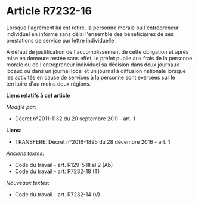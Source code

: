 # Article R7232-16

Lorsque l'agrément lui est retiré, la personne morale ou l'entrepreneur individuel en informe sans délai l'ensemble des
bénéficiaires de ses prestations de service par lettre individuelle.

A défaut de justification de l'accomplissement de cette obligation et après mise en demeure restée sans effet, le préfet
publie aux frais de la personne morale ou de l'entrepreneur individuel sa décision dans deux journaux locaux ou dans un
journal local et un journal à diffusion nationale lorsque les activités en cause de services à la personne sont exercées sur
le territoire d'au moins deux régions.

**Liens relatifs à cet article**

_Modifié par_:

  - Décret n°2011-1132 du 20 septembre 2011 - art. 1

**Liens**:

  - TRANSFERE: Décret n°2016-1895 du 28 décembre 2016 - art. 1

_Anciens textes_:

  - Code du travail - art. R129-5 III al 2 (Ab)
  - Code du travail - art. R7232-18 (T)

_Nouveaux textes_:

  - Code du travail - art. R7232-14 (V)
